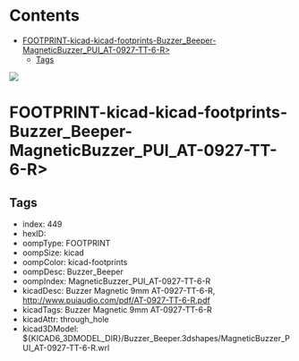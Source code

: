 



Contents
========

* [FOOTPRINT-kicad-kicad-footprints-Buzzer_Beeper-MagneticBuzzer_PUI_AT-0927-TT-6-R>](#footprint-kicad-kicad-footprints-buzzer_beeper-magneticbuzzer_pui_at-0927-tt-6-r)
	* [Tags](#tags)
  
![][im]
# FOOTPRINT-kicad-kicad-footprints-Buzzer_Beeper-MagneticBuzzer_PUI_AT-0927-TT-6-R>

## Tags

- index: 449
- hexID: 
- oompType: FOOTPRINT
- oompSize: kicad
- oompColor: kicad-footprints
- oompDesc: Buzzer_Beeper
- oompIndex: MagneticBuzzer_PUI_AT-0927-TT-6-R
- kicadDesc: Buzzer Magnetic 9mm AT-0927-TT-6-R, http://www.puiaudio.com/pdf/AT-0927-TT-6-R.pdf
- kicadTags: Buzzer Magnetic 9mm AT-0927-TT-6-R
- kicadAttr: through_hole
- kicad3DModel: ${KICAD6_3DMODEL_DIR}/Buzzer_Beeper.3dshapes/MagneticBuzzer_PUI_AT-0927-TT-6-R.wrl



[im]: image.png
